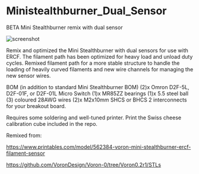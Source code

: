 # Ministealthburner_Dual_Sensor
BETA Mini Stealthburner remix with dual sensor

![screenshot](https://github.com/kinematicdigit/Ministealthburner_Dual_Sensor/blob/main/media/image.png)

Remix and optimized the Mini Stealthburner with dual sensors for use with ERCF. The filament path has been optimized for heavy load and unload duty cycles. Remixed filament path for a more stable structure to handle the loading of heavily curved filaments and new wire channels for managing the new sensor wires.

BOM (in addition to standard Mini Stealthburner BOM)
(2)x Omron D2F-5L, D2F-01F, or D2F-01L Micro Switch
(1)x MR85ZZ bearings
(1)x 5.5 steel ball
(3) coloured 28AWG wires
(2)x M2x10mm SHCS or BHCS
2 interconnects for your breakout board.

Requires some soldering and well-tuned printer. Print the Swiss cheese calibration cube included in the repo.

Remixed from:

https://www.printables.com/model/562384-voron-mini-stealthburner-ercf-filament-sensor

https://github.com/VoronDesign/Voron-0/tree/Voron0.2r1/STLs


